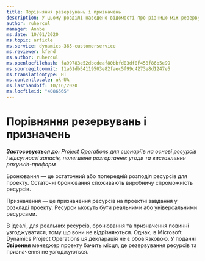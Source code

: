 ```yaml
---
title: Порівняння резервувань і призначень
description: У цьому розділі наведено відомості про різницю між резервуваннями ресурсів і призначеннями ресурсів.
author: ruhercul
manager: Annbe
ms.date: 10/01/2020
ms.topic: article
ms.service: dynamics-365-customerservice
ms.reviewer: kfend
ms.author: ruhercul
ms.openlocfilehash: fa99783e52dbcdeaf80bbfd03df0f458f86b5e99
ms.sourcegitcommit: 11a61db54119503e82faec5f99c4273e8d1247e5
ms.translationtype: HT
ms.contentlocale: uk-UA
ms.lasthandoff: 10/16/2020
ms.locfileid: "4086565"
---
```

# <a name="bookings-vs-assignments"></a>Порівняння резервувань і призначень

_**Застосовується до:** Project Operations для сценаріїв на основі ресурсів і відсутності запасів, полегшене розгортання: угоди та виставлення рахунків-проформ_

Бронювання — це остаточний або попередній розподіл ресурсів для проекту. Остаточні бронювання споживають виробничу спроможність ресурсів. 

Призначення — це призначення ресурсів на проектні завдання у розкладі проекту. Ресурси можуть бути реальними або універсальними ресурсами. 

В ідеалі, для реальних ресурсів, бронювання та призначення повинні узгоджуватися, тому що вони не відрізняються. Однак, в Microsoft Dynamics Project Operations ця декларація не є обов’язковою. У поданні **Звірення** менеджер проекту бачить місця, де резервування ресурсів та призначення не узгоджуються.
